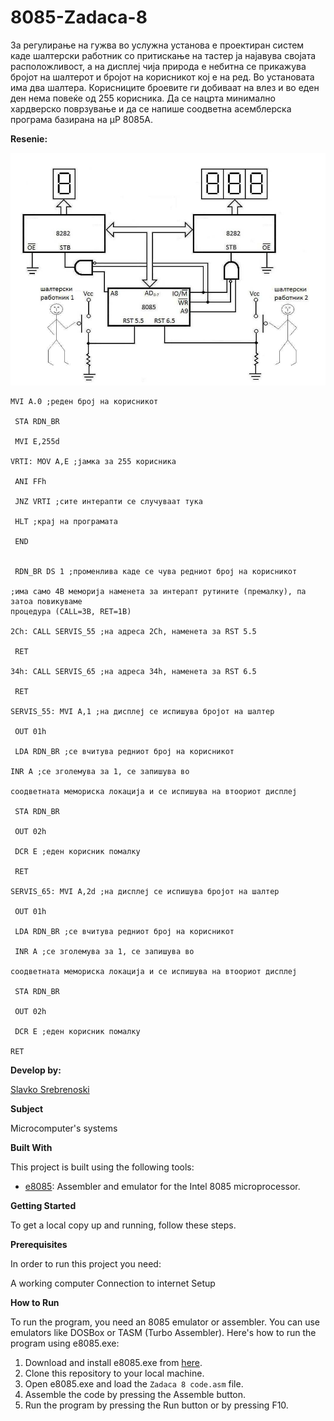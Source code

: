 # 8085-Zadaca-8

За регулирање на гужва во услужна установа е проектиран
систем каде шалтерски работник со притискање на тастер ја
најавува својата расположливост, а на дисплеј чија природа
е небитна се прикажува бројот на шалтерот и бројот на
корисникот кој е на ред. Во установата има два шалтера.
Корисниците броевите ги добиваат на влез и во еден ден
нема повеќе од 255 корисника. Да се нацрта минимално
хардверско поврзување и да се напише соодветна
асемблерска програма базирана на µP 8085A. 

**Resenie:**

![Screenshot (1)](https://github.com/slavko444/8085-Zadaca-8/blob/main/Hardware%20connection.png)


```
MVI A.0 ;реден број на корисникот

 STA RDN_BR

 MVI E,255d

VRTI: MOV A,E ;јамка за 255 корисника

 ANI FFh

 JNZ VRTI ;сите интерапти се случуваат тука

 HLT ;крај на програмата

 END


 RDN_BR DS 1 ;променлива каде се чува редниот број на корисникот

;има само 4B меморија наменета за интерапт рутините (премалку), па затоа повикуваме
процедура (CALL=3B, RET=1B)

2Ch: CALL SERVIS_55 ;на адреса 2Ch, наменета за RST 5.5

 RET

34h: CALL SERVIS_65 ;на адреса 34h, наменета за RST 6.5

 RET

SERVIS_55: MVI A,1 ;на дисплеј се испишува бројот на шалтер

 OUT 01h

 LDA RDN_BR ;се вчитува редниот број на корисникот

INR A ;се зголемува за 1, се запишува во

соодветната мемориска локација и се испишува на втоориот дисплеј

 STA RDN_BR

 OUT 02h

 DCR E ;еден корисник помалку

 RET

SERVIS_65: MVI A,2d ;на дисплеј се испишува бројот на шалтер

 OUT 01h

 LDA RDN_BR ;се вчитува редниот број на корисникот

 INR A ;се зголемува за 1, се запишува во

соодветната мемориска локација и се испишува на втоориот дисплеј

 STA RDN_BR

 OUT 02h

 DCR E ;еден корисник помалку

RET

```

**Develop by:**

[Slavko Srebrenoski ](https://github.com/slavko444)


**Subject**

Microcomputer's systems

**Built With**

This project is built using the following tools:

- [e8085](https://emu8086-microprocessor-emulator.en.softonic.com/): Assembler and emulator for the Intel 8085 microprocessor.

**Getting Started**

To get a local copy up and running, follow these steps.

**Prerequisites**

In order to run this project you need:

A working computer
Connection to internet
Setup

**How to Run**

To run the program, you need an 8085 emulator or assembler. You can use emulators like DOSBox or TASM (Turbo Assembler). Here's how to run the program using e8085.exe:

1. Download and install e8085.exe from [here](https://emu8086-microprocessor-emulator.en.softonic.com/).
2. Clone this repository to your local machine.
3. Open e8085.exe and load the `Zadaca 8 code.asm` file.
4. Assemble the code by pressing the Assemble button.
5. Run the program by pressing the Run button or by pressing F10.
